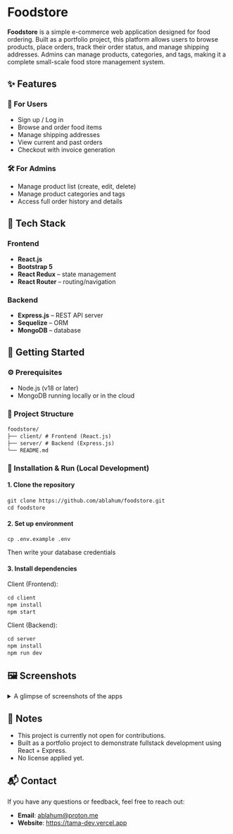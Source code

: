 # Foodstore
**Foodstore** is a simple e-commerce web application designed for food ordering. Built as a portfolio project, this platform allows users to browse products, place orders, track their order status, and manage shipping addresses. Admins can manage products, categories, and tags, making it a complete small-scale food store management system.

## ✨ Features
### 👤 For Users
- Sign up / Log in
- Browse and order food items
- Manage shipping addresses
- View current and past orders
- Checkout with invoice generation

### 🛠️ For Admins
- Manage product list (create, edit, delete)
- Manage product categories and tags
- Access full order history and details

## 🧰 Tech Stack
### Frontend
- **React.js**
- **Bootstrap 5**
- **React Redux** – state management
- **React Router** – routing/navigation
### Backend
- **Express.js** – REST API server
- **Sequelize** – ORM
- **MongoDB** – database

## 🚀 Getting Started
### ⚙️ Prerequisites
- Node.js (v18 or later)
- MongoDB running locally or in the cloud

### 📁 Project Structure
```
foodstore/
├── client/ # Frontend (React.js)
├── server/ # Backend (Express.js)
└── README.md
```

### 🔧 Installation & Run (Local Development)
#### 1. Clone the repository
```
git clone https://github.com/ablahum/foodstore.git
cd foodstore
```
#### 2. Set up environment
```
cp .env.example .env
```
Then write your database credentials
#### 3. Install dependencies
Client (Frontend):
```
cd client
npm install
npm start
```

Client (Backend):
```
cd server
npm install
npm run dev
```

## 🖼️ Screenshots
<details>
  <summary>A glimpse of screenshots of the apps</summary>

  ### Home page
  ![home](https://github.com/ablahum/bumi-kahuripan/blob/main/public/assets/register.png)
  ### Profile page
  ![profile](https://github.com/ablahum/bumi-kahuripan/blob/main/public/assets/dashboard.png)
  ### Checkout page
  ![checkout](https://github.com/ablahum/bumi-kahuripan/blob/main/public/assets/settings.png)
  ### Manage products
  ![products](https://github.com/ablahum/bumi-kahuripan/blob/main/public/assets/orders.png)
  ### Manage categories
  ![categories](https://github.com/ablahum/bumi-kahuripan/blob/main/public/assets/form.png)
  ### Manage tags
  ![tags](https://github.com/ablahum/bumi-kahuripan/blob/main/public/assets/settings.png)
</details>

## 📌 Notes
- This project is currently not open for contributions.
- Built as a portfolio project to demonstrate fullstack development using React + Express.
- No license applied yet.

## 📬 Contact
If you have any questions or feedback, feel free to reach out:

- **Email**: ablahum@proton.me
- **Website**: https://tama-dev.vercel.app